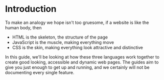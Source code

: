 # Introduction

To make an analogy we hope isn't too gruesome, if a website is like the human
body, then

- HTML is the skeleton, the structure of the page
- JavaScript is the muscle, making everything move
- CSS is the skin, making everything look attractive and distinctive

In this guide, we'll be looking at how these three languages work together to
create good looking, accessible and dynamic web pages. The guides aim to give
you just enough to get up and running, and we certainly will not be documenting
every single feature.
